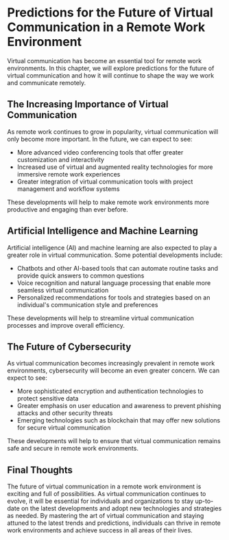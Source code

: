 Predictions for the Future of Virtual Communication in a Remote Work Environment
=========================================================================================================================================================

Virtual communication has become an essential tool for remote work environments. In this chapter, we will explore predictions for the future of virtual communication and how it will continue to shape the way we work and communicate remotely.

The Increasing Importance of Virtual Communication
--------------------------------------------------

As remote work continues to grow in popularity, virtual communication will only become more important. In the future, we can expect to see:

* More advanced video conferencing tools that offer greater customization and interactivity
* Increased use of virtual and augmented reality technologies for more immersive remote work experiences
* Greater integration of virtual communication tools with project management and workflow systems

These developments will help to make remote work environments more productive and engaging than ever before.

Artificial Intelligence and Machine Learning
--------------------------------------------

Artificial intelligence (AI) and machine learning are also expected to play a greater role in virtual communication. Some potential developments include:

* Chatbots and other AI-based tools that can automate routine tasks and provide quick answers to common questions
* Voice recognition and natural language processing that enable more seamless virtual communication
* Personalized recommendations for tools and strategies based on an individual's communication style and preferences

These developments will help to streamline virtual communication processes and improve overall efficiency.

The Future of Cybersecurity
---------------------------

As virtual communication becomes increasingly prevalent in remote work environments, cybersecurity will become an even greater concern. We can expect to see:

* More sophisticated encryption and authentication technologies to protect sensitive data
* Greater emphasis on user education and awareness to prevent phishing attacks and other security threats
* Emerging technologies such as blockchain that may offer new solutions for secure virtual communication

These developments will help to ensure that virtual communication remains safe and secure in remote work environments.

Final Thoughts
--------------

The future of virtual communication in a remote work environment is exciting and full of possibilities. As virtual communication continues to evolve, it will be essential for individuals and organizations to stay up-to-date on the latest developments and adopt new technologies and strategies as needed. By mastering the art of virtual communication and staying attuned to the latest trends and predictions, individuals can thrive in remote work environments and achieve success in all areas of their lives.
